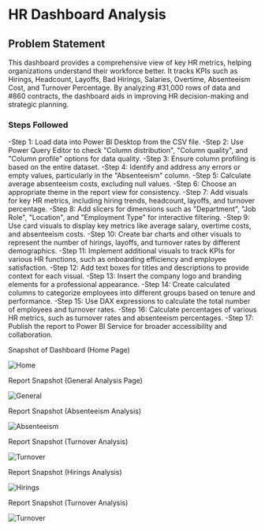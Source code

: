 
# HR Dashboard Analysis



## Problem Statement
This dashboard provides a comprehensive view of key HR metrics, helping organizations understand their workforce better. It tracks KPIs such as Hirings, Headcount, Layoffs, Bad Hirings, Salaries, Overtime, Absenteeism Cost, and Turnover Percentage. By analyzing #31,000 rows of data and #860 contracts, the dashboard aids in improving HR decision-making and strategic planning.

### Steps Followed
-Step 1: Load data into Power BI Desktop from the CSV file.
-Step 2: Use Power Query Editor to check "Column distribution", "Column quality", and "Column profile" options for data quality.
-Step 3: Ensure column profiling is based on the entire dataset.
-Step 4: Identify and address any errors or empty values, particularly in the "Absenteeism" column.
-Step 5: Calculate average absenteeism costs, excluding null values.
-Step 6: Choose an appropriate theme in the report view for consistency.
-Step 7: Add visuals for key HR metrics, including hiring trends, headcount, layoffs, and turnover percentage.
-Step 8: Add slicers for dimensions such as "Department", "Job Role", "Location", and "Employment Type" for interactive filtering.
-Step 9: Use card visuals to display key metrics like average salary, overtime costs, and absenteeism costs.
-Step 10: Create bar charts and other visuals to represent the number of hirings, layoffs, and turnover rates by different demographics.
-Step 11: Implement additional visuals to track KPIs for various HR functions, such as onboarding efficiency and employee satisfaction.
-Step 12: Add text boxes for titles and descriptions to provide context for each visual.
-Step 13: Insert the company logo and branding elements for a professional appearance.
-Step 14: Create calculated columns to categorize employees into different groups based on tenure and performance.
-Step 15: Use DAX expressions to calculate the total number of employees and turnover rates.
-Step 16: Calculate percentages of various HR metrics, such as turnover rates and absenteeism percentages.
-Step 17: Publish the report to Power BI Service for broader accessibility and collaboration.


Snapshot of Dashboard (Home Page)

![Home](https://github.com/user-attachments/assets/98f85264-73a1-48d9-ae33-116615af6211)


Report Snapshot (General Analysis Page)


![General](https://github.com/user-attachments/assets/7535b6b9-2dfa-40af-bda5-341f4fe99e91)


Report Snapshot (Absenteeism Analysis)


![Absenteeism](https://github.com/user-attachments/assets/2c5f7a8e-5b0e-4d39-b11d-1219c40ed9f4)



Report Snapshot (Turnover Analysis)


![Turnover](https://github.com/user-attachments/assets/b2379c49-1489-4a45-80f8-a7c4ae7d315e)

Report Snapshot (Hirings Analysis)


![Hirings](https://github.com/user-attachments/assets/73484fe4-a8a8-4290-bf2d-5f23c55e5ea8)


Report Snapshot (Turnover Analysis)


![Turnover](https://github.com/user-attachments/assets/f1e5d931-40db-451a-99b8-a7902fa5b993)






